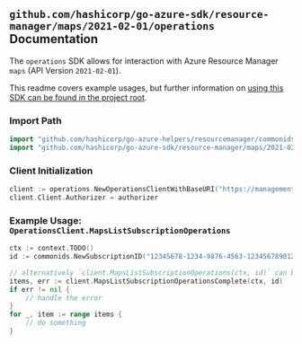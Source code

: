 
## `github.com/hashicorp/go-azure-sdk/resource-manager/maps/2021-02-01/operations` Documentation

The `operations` SDK allows for interaction with Azure Resource Manager `maps` (API Version `2021-02-01`).

This readme covers example usages, but further information on [using this SDK can be found in the project root](https://github.com/hashicorp/go-azure-sdk/tree/main/docs).

### Import Path

```go
import "github.com/hashicorp/go-azure-helpers/resourcemanager/commonids"
import "github.com/hashicorp/go-azure-sdk/resource-manager/maps/2021-02-01/operations"
```


### Client Initialization

```go
client := operations.NewOperationsClientWithBaseURI("https://management.azure.com")
client.Client.Authorizer = authorizer
```


### Example Usage: `OperationsClient.MapsListSubscriptionOperations`

```go
ctx := context.TODO()
id := commonids.NewSubscriptionID("12345678-1234-9876-4563-123456789012")

// alternatively `client.MapsListSubscriptionOperations(ctx, id)` can be used to do batched pagination
items, err := client.MapsListSubscriptionOperationsComplete(ctx, id)
if err != nil {
	// handle the error
}
for _, item := range items {
	// do something
}
```
